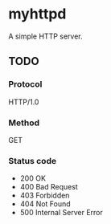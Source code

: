 # myhttpd

A simple HTTP server.

## TODO

### Protocol

HTTP/1.0

### Method

GET

### Status code

- 200 OK
- 400 Bad Request
- 403 Forbidden
- 404 Not Found
- 500 Internal Server Error


